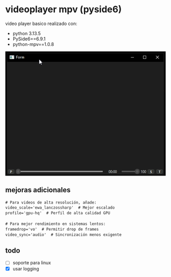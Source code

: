 # videoplayer mpv (pyside6)

video player basico realizado con:
 - python 3.13.5
 - PySide6==6.9.1
 - python-mpv==1.0.8

 ![](capture.png)

## mejoras adicionales

```cmd
# Para videos de alta resolución, añade:
video_scale='ewa_lanczossharp'  # Mejor escalado
profile='gpu-hq'  # Perfil de alta calidad GPU

# Para mejor rendimiento en sistemas lentos:
framedrop='vo'  # Permitir drop de frames
video_sync='audio'  # Sincronización menos exigente
```

## todo
- [ ] soporte para linux
- [x] usar logging
